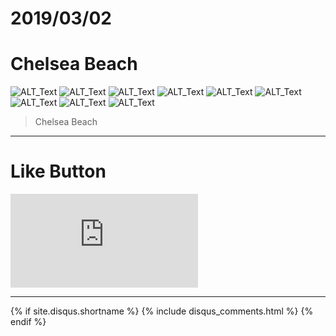 # 2019/03/02
# Chelsea Beach

![ALT_Text](https://s9443112.github.io/github_blog/2019/2019-03-02/01.jpg)
![ALT_Text](https://s9443112.github.io/github_blog/2019/2019-03-02/02.jpg)
![ALT_Text](https://s9443112.github.io/github_blog/2019/2019-03-02/03.jpg)
![ALT_Text](https://s9443112.github.io/github_blog/2019/2019-03-02/04.jpg)
![ALT_Text](https://s9443112.github.io/github_blog/2019/2019-03-02/05.jpg)
![ALT_Text](https://s9443112.github.io/github_blog/2019/2019-03-02/06.jpg)
![ALT_Text](https://s9443112.github.io/github_blog/2019/2019-03-02/07.jpg)
![ALT_Text](https://s9443112.github.io/github_blog/2019/2019-03-02/08.jpg)
![ALT_Text](https://s9443112.github.io/github_blog/2019/2019-03-02/09.jpg)
>Chelsea Beach



* * *

# Like Button

<iframe class="lc-margin-top-64 lc-margin-bottom-32 lc-mobile" data-v-b66e9a5a="" frameborder="0" src="https://button.like.co/in/embed/s9443112/button"> </iframe>

* * *

{% if site.disqus.shortname %}
  {% include disqus_comments.html %}
{% endif %}